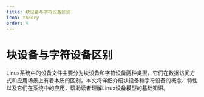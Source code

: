 ```yaml
---
title: 块设备与字符设备区别
icon: theory
order: 4
---
```


# 块设备与字符设备区别

Linux系统中的设备文件主要分为块设备和字符设备两种类型，它们在数据访问方式和应用场景上有着本质的区别。本文将详细介绍块设备和字符设备的概念、特性以及它们在系统中的应用，帮助读者理解Linux设备模型的基础知识。
